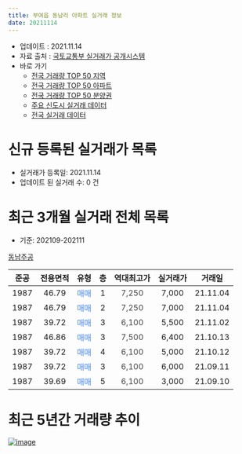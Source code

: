 ```yaml
---
title: 부여읍 동남리 아파트 실거래 정보
date: 20211114
---
```


* 업데이트 : 2021.11.14
* 자료 출처 : [국토교통부 실거래가 공개시스템](http://rt.molit.go.kr)
* 바로 가기
    * [전국 거래량 TOP 50 지역](https://apt-info.github.io/apt-trade-info/tr)
    * [전국 거래량 TOP 50 아파트](https://apt-info.github.io/apt-trade-info/ta)
    * [전국 거래량 TOP 50 분양권](https://apt-info.github.io/apt-trade-info/tb)
    * [주요 신도시 실거래 데이터](https://apt-info.github.io/apt-trade-info/newtown)
    * [전국 실거래 데이터](https://apt-info.github.io/apt-trade-info/all)



<script async src="https://pagead2.googlesyndication.com/pagead/js/adsbygoogle.js"></script>
<!-- 기본광고 -->
<ins class="adsbygoogle"
     style="display:block"
     data-ad-client="ca-pub-1142216861245946"
     data-ad-slot="4805727019"
     data-ad-format="auto"
     data-full-width-responsive="true"></ins>
<script>
     (adsbygoogle = window.adsbygoogle || []).push({});
</script>


# 신규 등록된 실거래가 목록

* 실거래가 등록일: 2021.11.14
* 업데이트 된 실거래 수: 0 건




<script async src="https://pagead2.googlesyndication.com/pagead/js/adsbygoogle.js"></script>
<!-- 기본광고 -->
<ins class="adsbygoogle"
     style="display:block"
     data-ad-client="ca-pub-1142216861245946"
     data-ad-slot="4805727019"
     data-ad-format="auto"
     data-full-width-responsive="true"></ins>
<script>
     (adsbygoogle = window.adsbygoogle || []).push({});
</script>


# 최근 3개월 실거래 전체 목록
* 기준: 202109-202111


[동남주공](https://search.naver.com/search.naver?query=%EB%8F%99%EB%82%A8%EC%A3%BC%EA%B3%B5)

|준공|전용면적|유형|층|역대최고가|실거래가|거래일|
|:---:|:---:|:---:|:---:|:---:|:---:|:---:|
|1987|46.79|<span style="color:#4285F3">매매</span>|1|<span style="color:#444444">7,250</span>|7,000|21.11.04|
|1987|46.79|<span style="color:#4285F3">매매</span>|2|<span style="color:#444444">7,250</span>|7,000|21.11.04|
|1987|39.72|<span style="color:#4285F3">매매</span>|3|<span style="color:#444444">6,100</span>|5,500|21.11.02|
|1987|46.86|<span style="color:#4285F3">매매</span>|3|<span style="color:#444444">7,500</span>|6,400|21.10.13|
|1987|39.72|<span style="color:#4285F3">매매</span>|4|<span style="color:#444444">6,100</span>|5,000|21.10.12|
|1987|39.72|<span style="color:#4285F3">매매</span>|3|<span style="color:#444444">6,100</span>|6,000|21.09.11|
|1987|39.69|<span style="color:#4285F3">매매</span>|5|<span style="color:#444444">6,100</span>|3,000|21.09.10|



<script async src="https://pagead2.googlesyndication.com/pagead/js/adsbygoogle.js"></script>
<!-- 기본광고 -->
<ins class="adsbygoogle"
     style="display:block"
     data-ad-client="ca-pub-1142216861245946"
     data-ad-slot="4805727019"
     data-ad-format="auto"
     data-full-width-responsive="true"></ins>
<script>
     (adsbygoogle = window.adsbygoogle || []).push({});
</script>


# 최근 5년간 거래량 추이


<div style="width:100%;">
    <canvas id="deal_progress" height="200"></canvas>
</div>

<script>
new Chart(document.getElementById("deal_progress"), {
    type: 'line',
    data: {
        labels: ['16.01','16.02','16.03','16.04','16.05','16.06','16.07','16.08','16.09','16.10','16.11','16.12','17.01','17.02','17.03','17.04','17.05','17.06','17.07','17.08','17.09','17.10','17.11','18.01','18.02','18.03','18.04','18.05','18.06','18.07','18.08','18.09','18.10','18.11','18.12','19.03','19.04','19.05','19.06','19.07','19.08','19.09','19.10','19.11','19.12','20.01','20.02','20.03','20.04','20.05','20.06','20.07','20.08','20.09','20.10','20.11','20.12','21.01','21.02','21.03','21.04','21.05','21.07','21.08','21.09','21.10','21.11'],
        datasets: [{
            label: '매매/분양권',
            data: [2,1,1,1,2,1,1,5,1,5,3,5,0,1,4,4,2,1,1,1,0,1,3,4,4,7,2,4,3,3,4,1,0,1,3,3,2,1,2,5,1,2,3,2,1,7,3,1,2,1,4,2,2,2,3,6,2,2,2,4,4,2,3,3,2,2,3],
            borderColor: "rgba(66, 133, 243, 1)",
            backgroundColor: "rgba(66, 133, 243, 0.05)",
            borderWidth: 1,
            pointRadius: 0,
            fill: false,
            lineTension: 0
        },{
            label: '전/월세',
            data: [1,0,0,1,1,0,1,1,0,0,2,1,2,0,0,0,0,0,2,2,1,1,1,0,1,2,0,4,0,1,0,1,1,0,0,0,1,0,0,0,0,0,2,1,1,0,0,0,1,2,1,1,1,0,0,0,1,1,2,0,1,1,0,0,0,0,0],
            borderColor: "rgba(255, 90, 0, 1)",
            backgroundColor: "rgba(255, 90, 0, 0.05)",
            borderWidth: 1,
            pointRadius: 0,
            fill: false,
            lineTension: 0
        },{
            label: '합계',
            data: [3,1,1,2,3,1,2,6,1,5,5,6,2,1,4,4,2,1,3,3,1,2,4,4,5,9,2,8,3,4,4,2,1,1,3,3,3,1,2,5,1,2,5,3,2,7,3,1,3,3,5,3,3,2,3,6,3,3,4,4,5,3,3,3,2,2,3],
            borderColor: "rgba(0, 0, 0, 1)",
            backgroundColor: "rgba(0, 0, 0, 0.03)",
            borderWidth: 0.1,
            pointRadius: 0,
            fill: true,
            lineTension: 0
        }
        ]
    },
    options: {
        responsive: true,
        title: {
            display: false
        },
        tooltips: {
            mode: 'index',
            intersect: false
        },
        hover: {
            mode: 'nearest',
            intersect: true
        },
        scales: {
            xAxes: [{
                display: true,
                scaleLabel: {
                    display: true,
                    labelString: '년/월'
                }
            }],
            yAxes: [{
                display: true,
                ticks: {
                    suggestedMin: 0,
                },
                scaleLabel: {
                    display: true,
                    labelString: '실거래 수'
                }
            }]
        }
    }
});

</script>


[![image](https://apt-info.github.io/images/2020-01-03-apt-trade-info/1024x500.png)](https://play.google.com/store/apps/details?id=com.aptinfo.apttradeinfo)

